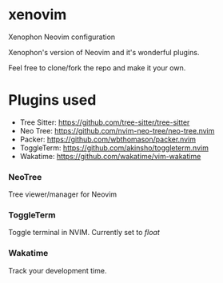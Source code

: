 # xenovim
Xenophon Neovim configuration

Xenophon's version of Neovim and it's wonderful plugins.

Feel free to clone/fork the repo and make it your own.

# Plugins used
* Tree Sitter: https://github.com/tree-sitter/tree-sitter
* Neo Tree: https://github.com/nvim-neo-tree/neo-tree.nvim
* Packer: https://github.com/wbthomason/packer.nvim
* ToggleTerm: https://github.com/akinsho/toggleterm.nvim
* Wakatime: https://github.com/wakatime/vim-wakatime


### NeoTree
Tree viewer/manager for Neovim


### ToggleTerm
Toggle terminal in NVIM. Currently set to *float*

### Wakatime
Track your development time.
